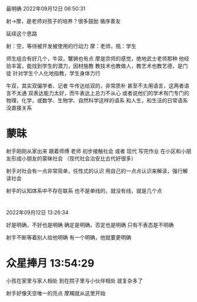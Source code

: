 最明确
2022年09月12日 06:50:31

射→摩，是老师对孩子的培养？很多鼓励
循序善友

延续这个思路

射：空，等待被开发被使用的行动力
摩：老师，瓶：学生

师生组合有好几个，牛双，蟹狮也有点
摩是宗师的感觉，绝地武士老师那种
他经验丰富，能找到学生的潜力，因材施教
教技术也教做人，教艺术也教艺德，是门徒
针对学生个人化地指教，学生身体力行

牛双，其实双偏学者、记者
牛传达给双的，非常质朴
甚至不太用语言，这两者语言不太通
双表达能力太好，而牛表达上总力不从心
或者说他们的学术有门专门的
物理，化学，或数学、生物学、自然科学这样的语系
和人生，和生活的日常语系没直接关系

# 蒙昧
射手刚刚从家出来 跟着师傅 老师 初步接触社会
或者 现代 写完作业 在小区和小朋友形成小朋友的蒙昧社会
（现代社会治安比古代好很多）

射手对社会有一点非常简单，任性式的认识
用自己的一点点认识来解读，强行解读社会

射手的认知体系中不存在联系
也不是单线的，就没有线，就是几个点

#

2022年09月12日 13:26:34

好是明确，不好也是明确
确定是明确，否定也是明确
只有不表态是不明确

射手不断等着别人给他明确
有一个明确，他就要更明确

# 众星捧月 13:54:29

小孩在家里与家人相处
到在院子里与小伙伴相处 就复杂多了

射手好像天空唯一的亮点
摩羯就从这里开始
